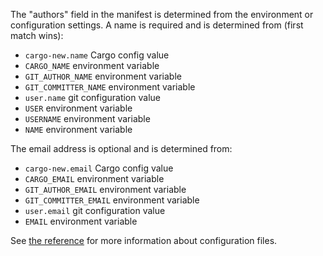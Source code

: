 The "authors" field in the manifest is determined from the environment or
configuration settings. A name is required and is determined from (first match
wins):

- `cargo-new.name` Cargo config value
- `CARGO_NAME` environment variable
- `GIT_AUTHOR_NAME` environment variable
- `GIT_COMMITTER_NAME` environment variable
- `user.name` git configuration value
- `USER` environment variable
- `USERNAME` environment variable
- `NAME` environment variable

The email address is optional and is determined from:

- `cargo-new.email` Cargo config value
- `CARGO_EMAIL` environment variable
- `GIT_AUTHOR_EMAIL` environment variable
- `GIT_COMMITTER_EMAIL` environment variable
- `user.email` git configuration value
- `EMAIL` environment variable

See [the reference](../reference/config.html) for more information about
configuration files.
